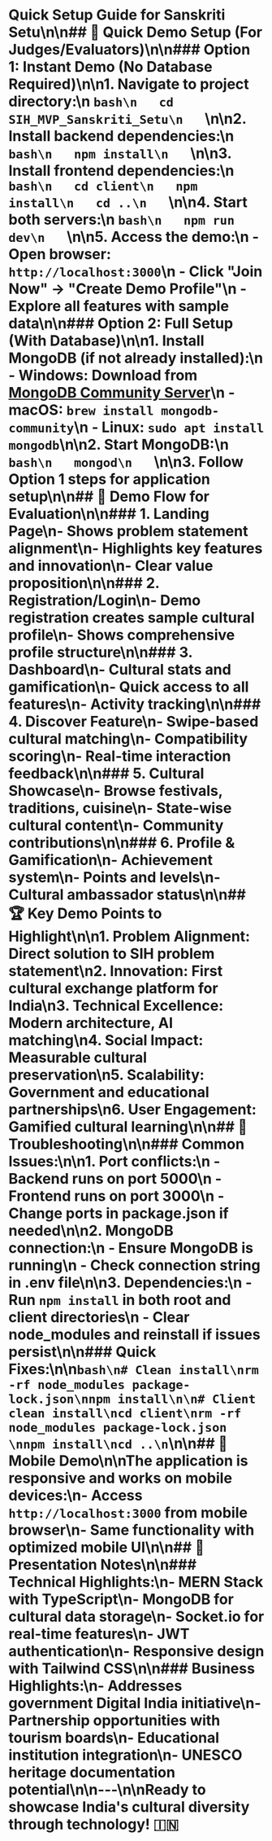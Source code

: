 # Quick Setup Guide for Sanskriti Setu\n\n## 🚀 Quick Demo Setup (For Judges/Evaluators)\n\n### Option 1: Instant Demo (No Database Required)\n\n1. **Navigate to project directory**:\n   ```bash\n   cd SIH_MVP_Sanskriti_Setu\n   ```\n\n2. **Install backend dependencies**:\n   ```bash\n   npm install\n   ```\n\n3. **Install frontend dependencies**:\n   ```bash\n   cd client\n   npm install\n   cd ..\n   ```\n\n4. **Start both servers**:\n   ```bash\n   npm run dev\n   ```\n\n5. **Access the demo**:\n   - Open browser: `http://localhost:3000`\n   - Click \"Join Now\" → \"Create Demo Profile\"\n   - Explore all features with sample data\n\n### Option 2: Full Setup (With Database)\n\n1. **Install MongoDB** (if not already installed):\n   - Windows: Download from [MongoDB Community Server](https://www.mongodb.com/try/download/community)\n   - macOS: `brew install mongodb-community`\n   - Linux: `sudo apt install mongodb`\n\n2. **Start MongoDB**:\n   ```bash\n   mongod\n   ```\n\n3. **Follow Option 1 steps** for application setup\n\n## 🎯 Demo Flow for Evaluation\n\n### 1. Landing Page\n- Shows problem statement alignment\n- Highlights key features and innovation\n- Clear value proposition\n\n### 2. Registration/Login\n- Demo registration creates sample cultural profile\n- Shows comprehensive profile structure\n\n### 3. Dashboard\n- Cultural stats and gamification\n- Quick access to all features\n- Activity tracking\n\n### 4. Discover Feature\n- Swipe-based cultural matching\n- Compatibility scoring\n- Real-time interaction feedback\n\n### 5. Cultural Showcase\n- Browse festivals, traditions, cuisine\n- State-wise cultural content\n- Community contributions\n\n### 6. Profile & Gamification\n- Achievement system\n- Points and levels\n- Cultural ambassador status\n\n## 🏆 Key Demo Points to Highlight\n\n1. **Problem Alignment**: Direct solution to SIH problem statement\n2. **Innovation**: First cultural exchange platform for India\n3. **Technical Excellence**: Modern architecture, AI matching\n4. **Social Impact**: Measurable cultural preservation\n5. **Scalability**: Government and educational partnerships\n6. **User Engagement**: Gamified cultural learning\n\n## 🔧 Troubleshooting\n\n### Common Issues:\n\n1. **Port conflicts**:\n   - Backend runs on port 5000\n   - Frontend runs on port 3000\n   - Change ports in package.json if needed\n\n2. **MongoDB connection**:\n   - Ensure MongoDB is running\n   - Check connection string in .env file\n\n3. **Dependencies**:\n   - Run `npm install` in both root and client directories\n   - Clear node_modules and reinstall if issues persist\n\n### Quick Fixes:\n\n```bash\n# Clean install\nrm -rf node_modules package-lock.json\nnpm install\n\n# Client clean install\ncd client\nrm -rf node_modules package-lock.json  \nnpm install\ncd ..\n```\n\n## 📱 Mobile Demo\n\nThe application is responsive and works on mobile devices:\n- Access `http://localhost:3000` from mobile browser\n- Same functionality with optimized mobile UI\n\n## 🎥 Presentation Notes\n\n### Technical Highlights:\n- MERN Stack with TypeScript\n- MongoDB for cultural data storage\n- Socket.io for real-time features\n- JWT authentication\n- Responsive design with Tailwind CSS\n\n### Business Highlights:\n- Addresses government Digital India initiative\n- Partnership opportunities with tourism boards\n- Educational institution integration\n- UNESCO heritage documentation potential\n\n---\n\n**Ready to showcase India's cultural diversity through technology! 🇮🇳**
